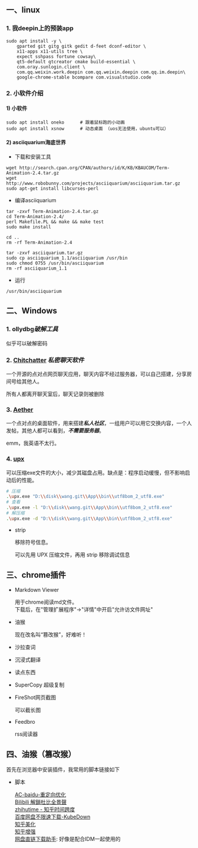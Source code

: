 
## 一、linux

### 1. 我deepin上的预装app

```shell
sudo apt install -y \
    gparted git gitg gitk gedit d-feet dconf-editor \
    x11-apps x11-utils tree \
    expect sshpass fortune cowsay\    
    qt5-default qtcreator cmake build-essential \
    com.oray.sunlogin.client \
    com.qq.weixin.work.deepin com.qq.weixin.deepin com.qq.im.deepin\
    google-chrome-stable bcompare com.visualstudio.code
```

### 2. 小软件介绍

#### 1) 小软件

```shell
sudo apt install oneko      # 跟着鼠标跑的小动画
sudo apt install xsnow      # 动态桌面 （uos无法使用，ubuntu可以）
```

#### 2) asciiquarium海底世界

+ 下载和安装工具

```shell
wget http://search.cpan.org/CPAN/authors/id/K/KB/KBAUCOM/Term-Animation-2.4.tar.gz
wget http://www.robobunny.com/projects/asciiquarium/asciiquarium.tar.gz
sudo apt-get install libcurses-perl
```

+ 编译asciiquarium

```shell
tar -zxvf Term-Animation-2.4.tar.gz
cd Term-Animation-2.4/
perl Makefile.PL && make && make test
sudo make install
    
cd ..
rm -rf Term-Animation-2.4

tar -zxvf asciiquarium.tar.gz
sudo cp asciiquarium_1.1/asciiquarium /usr/bin
sudo chmod 0755 /usr/bin/asciiquarium
rm -rf asciiquarium_1.1
```

+ 运行

```shell
/usr/bin/asciiquarium
```

## 二、Windows

### 1. ollydbg***破解工具***
  
  似乎可以破解密码

### 2. [Chitchatter](https://chitchatter.im/)  ***私密聊天软件***

  一个开源的点对点网页聊天应用，聊天内容不经过服务器，可以自己搭建，分享房间号给其他人。

  所有人都离开聊天室后，聊天记录则被删除

### 3. [Aether](https://getaether.net/)

  一个点对点的桌面软件，用来搭建***私人社区***，一组用户可以用它交换内容，一个人发帖，其他人都可以看到，***不需要服务器***。  

  emm，我英语不太行。

### 4. [upx](https://upx.github.io/)  

  可以压缩exe文件的大小，减少其磁盘占用。缺点是：程序启动缓慢，但不影响启动后的性能。

```bash
# 压缩
.\upx.exe "D:\\disk\\wang.git\\App\\bin\\utf8bom_2_utf8.exe"
# 查看
.\upx.exe -l "D:\\disk\\wang.git\\App\\bin\\utf8bom_2_utf8.exe"
# 解压缩
.\upx.exe -d "D:\\disk\\wang.git\\App\\bin\\utf8bom_2_utf8.exe"
```

+ strip

  移除符号信息。

  可以先用 UPX 压缩文件，再用 strip 移除调试信息

## 三、chrome插件

+ Markdown Viewer

  用于chrome阅读md文件。  
  下载后，在"管理扩展程序"->"详情"中开启"允许访文件网址"

+ 油猴

  现在改名叫“篡改猴”，好难听！

+ 沙拉查词
+ 沉浸式翻译
+ 读点东西
+ SuperCopy 超级复制

+ FireShot网页截图

  可以截长图

+ Feedbro

  rss阅读器

## 四、油猴（篡改猴）

  首先在浏览器中安装插件，我常用的脚本链接如下

+ 脚本
  
  [AC-baidu-重定向优化](https://greasyfork.org/zh-TW/scripts/14178-ac-baidu-%E9%87%8D%E5%AE%9A%E5%90%91%E4%BC%98%E5%8C%96%E7%99%BE%E5%BA%A6%E6%90%9C%E7%8B%97%E8%B0%B7%E6%AD%8C%E5%BF%85%E5%BA%94%E6%90%9C%E7%B4%A2-favicon-%E5%8F%8C%E5%88%97)  
  [Bilibili 解鎖杜比全景聲](https://greasyfork.org/zh-TW/scripts/441403-bilibili-%E8%A7%A3%E9%8E%96%E6%9D%9C%E6%AF%94%E5%85%A8%E6%99%AF%E8%81%B2-8k-%E9%96%8B%E5%95%9F-hdr-%E7%9B%B4%E6%92%AD%E7%95%AB%E8%B3%AApro)  
  [zhihutime - 知乎时间跨度](https://greasyfork.org/en/scripts/444342-zhihutime-%E7%9F%A5%E4%B9%8E%E6%97%B6%E9%97%B4%E8%B7%A8%E5%BA%A6)  
  [百度网盘不限速下载-KubeDown](https://greasyfork.org/en/scripts/463832-%E7%99%BE%E5%BA%A6%E7%BD%91%E7%9B%98%E4%B8%8D%E9%99%90%E9%80%9F%E4%B8%8B%E8%BD%BD-kubedown)  
  [知乎美化](https://greasyfork.org/zh-CN/scripts/412212-%E7%9F%A5%E4%B9%8E%E7%BE%8E%E5%8C%96)  
  [知乎增强](https://greasyfork.org/zh-CN/scripts/419081-%E7%9F%A5%E4%B9%8E%E5%A2%9E%E5%BC%BA)  
  [网盘直链下载助手](chrome-extension://dhdgffkkebhmkfjojejmpbldmpobfkfo/ask.html?aid=495129a5-cf88-4d19-9877-96580794d079): 好像是配合IDM一起使用的
